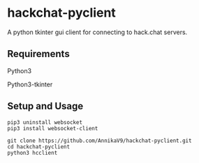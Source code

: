 # hackchat-pyclient
A python tkinter gui client for connecting to hack.chat servers.


## Requirements
Python3


Python3-tkinter


## Setup and Usage
```
pip3 uninstall websocket
pip3 install websocket-client

git clone https://github.com/AnnikaV9/hackchat-pyclient.git
cd hackchat-pyclient
python3 hcclient
```
